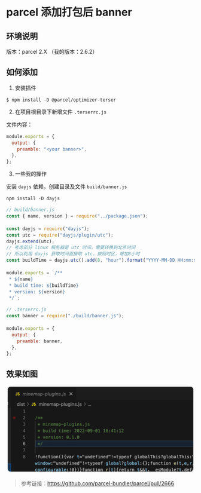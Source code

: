 <!--
 * @Author: wuhaoyuan
 * @Date: 2022-09-01 16:51:18
 * @LastEditTime: 2022-09-01 17:00:06
 * @LastEditors: wuhaoyuan
 * @Description:
 * @FilePath: /blog/工程化/parcel添加打包后banner.md
-->

# parcel 添加打包后 banner

## 环境说明

版本：parcel 2.X （我的版本：2.6.2）

## 如何添加

1. 安装插件

```shell
$ npm install -D @parcel/optimizer-terser
```

2. 在项目根目录下新增文件 `.terserrc.js`

文件内容：

```js
module.exports = {
  output: {
    preamble: "<your banner>",
  },
};
```

3. 一些我的操作

安装 `dayjs` 依赖，创建目录及文件 `build/banner.js`

```shell
npm install -D dayjs
```

```js
// build/banner.js
const { name, version } = require("../package.json");

const dayjs = require("dayjs");
const utc = require("dayjs/plugin/utc");
dayjs.extend(utc);
// 考虑部分 linux 服务器是 utc 时间，需要转换到北京时间
// 所以利用 dayjs 获取时间直接取 utc，按照时区，增加8小时
const buildTime = dayjs.utc().add(8, "hour").format("YYYY-MM-DD HH:mm:ss");

module.exports = `/**
 * ${name}
 * build time: ${buildTime}
 * version: ${version}
 */`;
```

```js
// .terserrc.js
const banner = require("./build/banner.js");

module.exports = {
  output: {
    preamble: banner,
  },
};
```

## 效果如图

![效果如图](/img/iShot_2022-09-01_16.59.40.png)

> 参考链接：https://github.com/parcel-bundler/parcel/pull/2666
